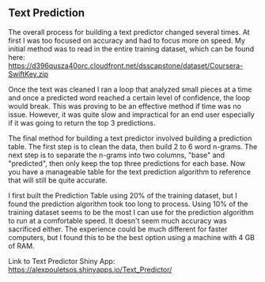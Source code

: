 ## Text Prediction

The overall process for building a text predictor changed several times. At first I was too focused on accuracy and had to focus more on speed. My initial method was to read in the entire training dataset, which can be found here:  
https://d396qusza40orc.cloudfront.net/dsscapstone/dataset/Coursera-SwiftKey.zip  

Once the text was cleaned I ran a loop that analyzed small pieces at a time and once a predicted word reached a certain level of confidence, the loop would break. This was proving to be an effective method if time was no issue. However, it was quite slow and impractical for an end user especially if it was going to return the top 3 predictions.  

The final method for building a text predictor involved building a prediction table. The first step is to clean the data, then build 2 to 6 word n-grams. The next step is to separate the n-grams into two columns, "base" and "predicted", then only keep the top three predictions for each base. Now you have a manageable table for the text prediction algorithm to reference that will still be quite accurate.  

I first built the Prediction Table using 20% of the training dataset, but I found the prediction algorithm took too long to process. Using 10% of the training dataset seems to be the most I can use for the prediction algorithm to run at a comfortable speed. It doesn't seem much accuracy was sacrificed either. The experience could be much different for faster computers, but I found this to be the best option using a machine with 4 GB of RAM.



Link to Text Predictor Shiny App:  
https://alexpouletsos.shinyapps.io/Text_Predictor/
